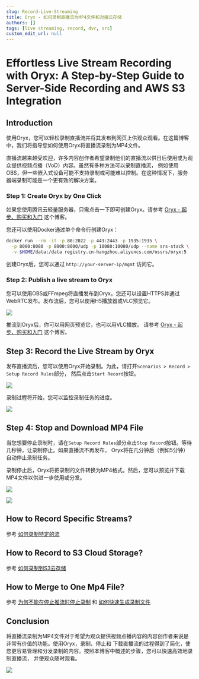 ```yaml
---
slug: Record-Live-Streaming
title: Oryx - 如何录制直播流为MP4文件和对接云存储
authors: []
tags: [live streaming, record, dvr, srs]
custom_edit_url: null
---
```


# Effortless Live Stream Recording with Oryx: A Step-by-Step Guide to Server-Side Recording and AWS S3 Integration

## Introduction

使用Oryx，您可以轻松录制直播流并将其发布到网页上供观众观看。在这篇博客中，我们将指导您如何使用Oryx将直播流录制为MP4文件。

<!--truncate-->

直播流越来越受欢迎，许多内容创作者希望录制他们的直播流以供日后使用或为观众提供视频点播（VoD）内容。虽然有多种方法可以录制直播流，
例如使用OBS，但一些嵌入式设备可能不支持录制或可能难以控制。在这种情况下，服务器端录制可能是一个更有效的解决方案。

### Step 1: Create Oryx by One Click

如果您使用腾讯云轻量服务器，只需点击一下即可创建Oryx。请参考 [Oryx - 起步、购买和入门](./2022-04-09-Oryx-Tutorial.md) 这个博客。

您还可以使用Docker通过单个命令行创建Oryx：

```bash
docker run --rm -it -p 80:2022 -p 443:2443 -p 1935:1935 \
  -p 8080:8080 -p 8000:8000/udp -p 10080:10080/udp --name srs-stack \
  -v $HOME/data:/data registry.cn-hangzhou.aliyuncs.com/ossrs/oryx:5
```

创建Oryx后，您可以通过 `http://your-server-ip/mgmt` 访问它。

### Step 2: Publish a live stream to Oryx

您可以使用OBS或FFmpeg将直播发布到Oryx。您还可以设置HTTPS并通过WebRTC发布。发布流后，您可以使用H5播放器或VLC预览它。

![](/img/blog-2023-09-09-13.png)

推流到Oryx后，你可以用网页预览它，也可以用VLC播放。
请参考 [Oryx - 起步、购买和入门](./2022-04-09-Oryx-Tutorial.md) 这个博客。

## Step 3: Record the Live Stream by Oryx

发布直播流后，您可以使用Oryx开始录制。为此，请打开`Scenarios > Record > Setup Record Rules`部分，
然后点击`Start Record`按钮。

![](/img/blog-2023-09-10-04.png)

录制过程将开始，您可以监控录制任务的进度。

![](/img/blog-2023-09-10-05.png)

## Step 4: Stop and Download MP4 File

当您想要停止录制时，请在`Setup Record Rules`部分点击`Stop Record`按钮。等待几秒钟，让录制停止。如果直播流不再发布，
Oryx将在几分钟后（例如5分钟）自动停止录制任务。

录制停止后，Oryx将把录制的文件转换为MP4格式。然后，您可以预览并下载MP4文件以供进一步使用或分发。

![](/img/blog-2023-09-10-03.png)

![](/img/blog-2023-09-10-03.png)

## How to Record Specific Streams?

参考 [如何录制特定的流](../faq-oryx#how-to-record-a-specific-stream)

## How to Record to S3 Cloud Storage?

参考 [如何录制到S3云存储](../faq-oryx#how-to-record-to-s3-cloud-storage)

## How to Merge to One Mp4 File?

参考 [为何不能在停止推流时停止录制](../faq-oryx#recording-doesnt-stop-when-the-stream-is-stopped)
和 [如何快速生成录制文件](../faq-oryx#how-to-quickly-generate-a-recorded-file)

## Conclusion

将直播流录制为MP4文件对于希望为观众提供视频点播内容的内容创作者来说是非常有价值的功能。使用Oryx，录制、停止和
下载直播流的过程得到了简化，使您更容易管理和分发录制的内容。按照本博客中概述的步骤，您可以快速高效地录制直播流，
并使观众随时观看。

![](https://ossrs.net/gif/v1/sls.gif?site=ossrs.net&path=/lts/blog-zh/2023-09-10-Record-Live-Streaming)
